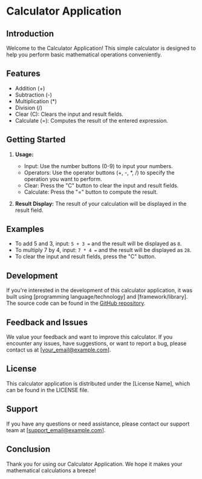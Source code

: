 # Calculator Application

## Introduction

Welcome to the Calculator Application! This simple calculator is designed to help you perform basic mathematical operations conveniently.

## Features

- Addition (+)
- Subtraction (-)
- Multiplication (*)
- Division (/)
- Clear (C): Clears the input and result fields.
- Calculate (=): Computes the result of the entered expression.

## Getting Started

1. **Usage:**
   - Input: Use the number buttons (0-9) to input your numbers.
   - Operators: Use the operator buttons (+, -, *, /) to specify the operation you want to perform.
   - Clear: Press the "C" button to clear the input and result fields.
   - Calculate: Press the "=" button to compute the result.

2. **Result Display:** The result of your calculation will be displayed in the result field.

## Examples

- To add 5 and 3, input: `5 + 3 =` and the result will be displayed as `8`.
- To multiply 7 by 4, input: `7 * 4 =` and the result will be displayed as `28`.
- To clear the input and result fields, press the "C" button.

## Development

If you're interested in the development of this calculator application, it was built using [programming language/technology] and [framework/library]. The source code can be found in the [GitHub repository](link_to_repository).

## Feedback and Issues

We value your feedback and want to improve this calculator. If you encounter any issues, have suggestions, or want to report a bug, please contact us at [your_email@example.com].

## License

This calculator application is distributed under the [License Name], which can be found in the LICENSE file.

## Support

If you have any questions or need assistance, please contact our support team at [support_email@example.com].

## Conclusion

Thank you for using our Calculator Application. We hope it makes your mathematical calculations a breeze!
